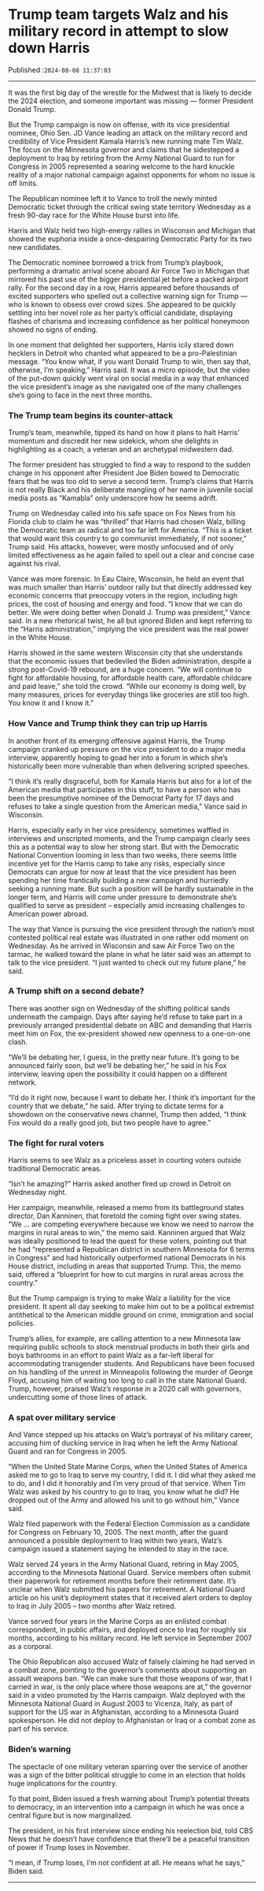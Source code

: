 # Trump team targets Walz and his military record in attempt to slow down Harris

Published :`2024-08-08 11:37:03`

---

It was the first big day of the wrestle for the Midwest that is likely to decide the 2024 election, and someone important was missing — former President Donald Trump.

But the Trump campaign is now on offense, with its vice presidential nominee, Ohio Sen. JD Vance leading an attack on the military record and credibility of Vice President Kamala Harris’s new running mate Tim Walz. The focus on the Minnesota governor and claims that he sidestepped a deployment to Iraq by retiring from the Army National Guard to run for Congress in 2005 represented a searing welcome to the hard knuckle reality of a major national campaign against opponents for whom no issue is off limits.

The Republican nominee left it to Vance to troll the newly minted Democratic ticket through the critical swing state territory Wednesday as a fresh 90-day race for the White House burst into life.

Harris and Walz held two high-energy rallies in Wisconsin and Michigan that showed the euphoria inside a once-despairing Democratic Party for its two new candidates.

The Democratic nominee borrowed a trick from Trump’s playbook, performing a dramatic arrival scene aboard Air Force Two in Michigan that mirrored his past use of the bigger presidential jet before a packed airport rally. For the second day in a row, Harris appeared before thousands of excited supporters who spelled out a collective warning sign for Trump — who is known to obsess over crowd sizes. She appeared to be quickly settling into her novel role as her party’s official candidate, displaying flashes of charisma and increasing confidence as her political honeymoon showed no signs of ending.

In one moment that delighted her supporters, Harris icily stared down hecklers in Detroit who chanted what appeared to be a pro-Palestinian message. “You know what, if you want Donald Trump to win, then say that, otherwise, I’m speaking,” Harris said. It was a micro episode, but the video of the put-down quickly went viral on social media in a way that enhanced the vice president’s image as she navigated one of the many challenges she’s going to face in the next three months.

### The Trump team begins its counter-attack

Trump’s team, meanwhile, tipped its hand on how it plans to halt Harris’ momentum and discredit her new sidekick, whom she delights in highlighting as a coach, a veteran and an archetypal midwestern dad.

The former president has struggled to find a way to respond to the sudden change in his opponent after President Joe Biden bowed to Democratic fears that he was too old to serve a second term. Trump’s claims that Harris is not really Black and his deliberate mangling of her name in juvenile social media posts as “Kamabla” only underscore how he seems adrift.

Trump on Wednesday called into his safe space on Fox News from his Florida club to claim he was “thrilled” that Harris had chosen Walz, billing the Democratic team as radical and too far left for America. “This is a ticket that would want this country to go communist immediately, if not sooner,” Trump said. His attacks, however, were mostly unfocused and of only limited effectiveness as he again failed to spell out a clear and concise case against his rival.

Vance was more forensic. In Eau Claire, Wisconsin, he held an event that was much smaller than Harris’ outdoor rally but that directly addressed key economic concerns that preoccupy voters in the region, including high prices, the cost of housing and energy and food. “I know that we can do better. We were doing better when Donald J. Trump was president,” Vance said. In a new rhetorical twist, he all but ignored Biden and kept referring to the “Harris administration,” implying the vice president was the real power in the White House.

Harris showed in the same western Wisconsin city that she understands that the economic issues that bedeviled the Biden administration, despite a strong post-Covid-19 rebound, are a huge concern. “We will continue to fight for affordable housing, for affordable health care, affordable childcare and paid leave,” she told the crowd. “While our economy is doing well, by many measures, prices for everyday things like groceries are still too high. You know it and I know it.”

### How Vance and Trump think they can trip up Harris

In another front of its emerging offensive against Harris, the Trump campaign cranked up pressure on the vice president to do a major media interview, apparently hoping to goad her into a forum in which she’s historically been more vulnerable than when delivering scripted speeches.

“I think it’s really disgraceful, both for Kamala Harris but also for a lot of the American media that participates in this stuff, to have a person who has been the presumptive nominee of the Democrat Party for 17 days and refuses to take a single question from the American media,” Vance said in Wisconsin.

Harris, especially early in her vice presidency, sometimes waffled in interviews and unscripted moments, and the Trump campaign clearly sees this as a potential way to slow her strong start. But with the Democratic National Convention looming in less than two weeks, there seems little incentive yet for the Harris camp to take any risks, especially since Democrats can argue for now at least that the vice president has been spending her time frantically building a new campaign and hurriedly seeking a running mate. But such a position will be hardly sustainable in the longer term, and Harris will come under pressure to demonstrate she’s qualified to serve as president – especially amid increasing challenges to American power abroad.

The way that Vance is pursuing the vice president through the nation’s most contested political real estate was illustrated in one rather odd moment on Wednesday. As he arrived in Wisconsin and saw Air Force Two on the tarmac, he walked toward the plane in what he later said was an attempt to talk to the vice president. “I just wanted to check out my future plane,” he said.

### A Trump shift on a second debate?

There was another sign on Wednesday of the shifting political sands underneath the campaign. Days after saying he’d refuse to take part in a previously arranged presidential debate on ABC and demanding that Harris meet him on Fox, the ex-president showed new openness to a one-on-one clash.

“We’ll be debating her, I guess, in the pretty near future. It’s going to be announced fairly soon, but we’ll be debating her,” he said in his Fox interview, leaving open the possibility it could happen on a different network.

“I’d do it right now, because I want to debate her. I think it’s important for the country that we debate,” he said. After trying to dictate terms for a showdown on the conservative news channel, Trump then added, “I think Fox would do a really good job, but two people have to agree.”

### The fight for rural voters

Harris seems to see Walz as a priceless asset in courting voters outside traditional Democratic areas.

“Isn’t he amazing?” Harris asked another fired up crowd in Detroit on Wednesday night.

Her campaign, meanwhile, released a memo from its battleground states director, Dan Kanninen, that foretold the coming fight over swing states. “We … are competing everywhere because we know we need to narrow the margins in rural areas to win,” the memo said. Kanninen argued that Walz was ideally positioned to lead the quest for these voters, pointing out that he had “represented a Republican district in southern Minnesota for 6 terms in Congress” and had historically outperformed national Democrats in his House district, including in areas that supported Trump. This, the memo said, offered a “blueprint for how to cut margins in rural areas across the country.”

But the Trump campaign is trying to make Walz a liability for the vice president. It spent all day seeking to make him out to be a political extremist antithetical to the American middle ground on crime, immigration and social policies.

Trump’s allies, for example, are calling attention to a new Minnesota law requiring public schools to stock menstrual products in both their girls and boys bathrooms in an effort to paint Walz as a far-left liberal for accommodating transgender students. And Republicans have been focused on his handling of the unrest in Minneapolis following the murder of George Floyd, accusing him of waiting too long to call in the state National Guard. Trump, however, praised Walz’s response in a 2020 call with governors, undercutting some of those lines of attack.

### A spat over military service

And Vance stepped up his attacks on Walz’s portrayal of his military career, accusing him of ducking service in Iraq when he left the Army National Guard and ran for Congress in 2005.

“When the United State Marine Corps, when the United States of America asked me to go to Iraq to serve my country, I did it. I did what they asked me to do, and I did it honorably and I’m very proud of that service. When Tim Walz was asked by his country to go to Iraq, you know what he did? He dropped out of the Army and allowed his unit to go without him,” Vance said.

Walz filed paperwork with the Federal Election Commission as a candidate for Congress on February 10, 2005. The next month, after the guard announced a possible deployment to Iraq within two years, Walz’s campaign issued a statement saying he intended to stay in the race.

Walz served 24 years in the Army National Guard, retiring in May 2005, according to the Minnesota National Guard. Service members often submit their paperwork for retirement months before their retirement date. It’s unclear when Walz submitted his papers for retirement. A National Guard article on his unit’s deployment states that it received alert orders to deploy to Iraq in July 2005 – two months after Walz retired.

Vance served four years in the Marine Corps as an enlisted combat correspondent, in public affairs, and deployed once to Iraq for roughly six months, according to his military record. He left service in September 2007 as a corporal.

The Ohio Republican also accused Walz of falsely claiming he had served in a combat zone, pointing to the governor’s comments about supporting an assault weapons ban. “We can make sure that those weapons of war, that I carried in war, is the only place where those weapons are at,” the governor said in a video promoted by the Harris campaign. Walz deployed with the Minnesota National Guard in August 2003 to Vicenza, Italy, as part of support for the US war in Afghanistan, according to a Minnesota Guard spokesperson. He did not deploy to Afghanistan or Iraq or a combat zone as part of his service.

### Biden’s warning

The spectacle of one military veteran sparring over the service of another was a sign of the bitter political struggle to come in an election that holds huge implications for the country.

To that point, Biden issued a fresh warning about Trump’s potential threats to democracy, in an intervention into a campaign in which he was once a central figure but is now marginalized.

The president, in his first interview since ending his reelection bid, told CBS News that he doesn’t have confidence that there’ll be a peaceful transition of power if Trump loses in November.

“I mean, if Trump loses, I’m not confident at all. He means what he says,” Biden said.

---

